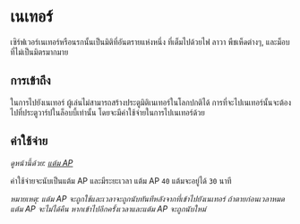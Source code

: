 # เนเทอร์

เซิร์ฟเวอร์เนเทอร์หรือนรกนั้นเป็นมิติที่อันตรายแห่งหนึ่ง ที่เต็มไปด้วยไฟ ลาวา พืชเห็ดต่างๆ, และม็อบที่ไม่เป็นมิตรมากมาย 

## การเข้าถึง 

ในการไปยังเนเทอร์ ผู้เล่นไม่สามารถสร้างประตูมิติเนเทอร์ในโลกปกติได้ การที่จะไปเนเทอร์นั้นจะต้องไปที่ประตูวาร์ปในล็อบบี้เท่านั้น โดยจะมีค่าใช้จ่ายในการไปเนเทอร์ด้วย

## ค่าใช้จ่าย 

*ดูหน้านี้ด้วย: [แต้ม AP](/wiki/actionpoints)*

ค่าใช้จ่ายจะนับเป็นแต้ม AP และมีระยะเวลา แต้ม AP `40` แต้มจะอยู่ได้ `30` นาที

*หมายเหตุ: แต้ม AP จะถูกใช้และเวลาจะถูกนับทันทีหลังจากที่เข้าไปยังเนเทอร์ ถ้าตายก่อนเวลาหมดแต้ม AP จะไม่ได้คืน หากเข้าไปอีกครั้งเวลาและแต้ม AP จะถูกนับใหม่*
